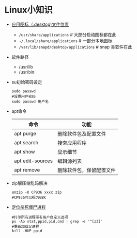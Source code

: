 # Linux小知识

* [应用图标（.desktop)文件位置](https://www.cnblogs.com/xiyu714/p/9900525.html)

  - `/usr/share/applications` # 大部分启动图标都在此
  - `~/.local/share/applications` # 一部分本地图标
  - `/var/lib/snapd/desktop/applications` # snap 类软件在此

* 软件路径

  * /usr/lib
  * /usr/bin

* su初始密码设定

  ```shell
  sudo passwd
  #设置用户密码
  sudo passwd 用户名
  ```

* apt命令

  | 命令             | 功能                     |
  | ---------------- | ------------------------ |
  | apt purge        | 删除软件包及配置文件     |
  | apt search       | 搜索应用程序             |
  | apt show         | 显示细节                 |
  | apt edit-sources | 编辑源列表               |
  | apt remove       | 删除软件包，保留配置文件 |

* zip解压缩乱码解决

  ```shell
  unzip -O CP936 xxxx.zip
  #CP936可以视为GBK
  ```

* [定位杀死僵尸进程](https://blog.csdn.net/wzy_1988/article/details/16944789)

  ```shell
  #打印所有进程带有用户自定义选项
  ps -Ao stat,ppid,pid,cmd | grep -e '^[zZ]'
  #重新加载父进程
  kill -HUP ppid
  ```

  

